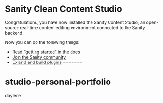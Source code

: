 # Sanity Clean Content Studio

Congratulations, you have now installed the Sanity Content Studio, an open-source real-time content editing environment connected to the Sanity backend.

Now you can do the following things:

- [Read “getting started” in the docs](https://www.sanity.io/docs/introduction/getting-started?utm_source=readme)
- [Join the Sanity community](https://www.sanity.io/community/join?utm_source=readme)
- [Extend and build plugins](https://www.sanity.io/docs/content-studio/extending?utm_source=readme)
=======
# studio-personal-portfolio
daylene

